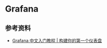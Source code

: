 # Grafana

## 参考资料
- [Grafana 中文入门教程 | 构建你的第一个仪表盘](https://cloud.tencent.com/developer/article/1807679)